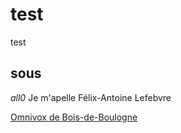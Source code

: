 # test
test
## sous 
<p>
  <i>all0</i> 
  Je m'apelle Félix-Antoine Lefebvre
</p>

<a href = "https://bdeb.omnivox.ca/Login/Account/Login?ReturnUrl=%2Fintr%2F" target = "_blank">Omnivox de Bois-de-Boulogne</a>
